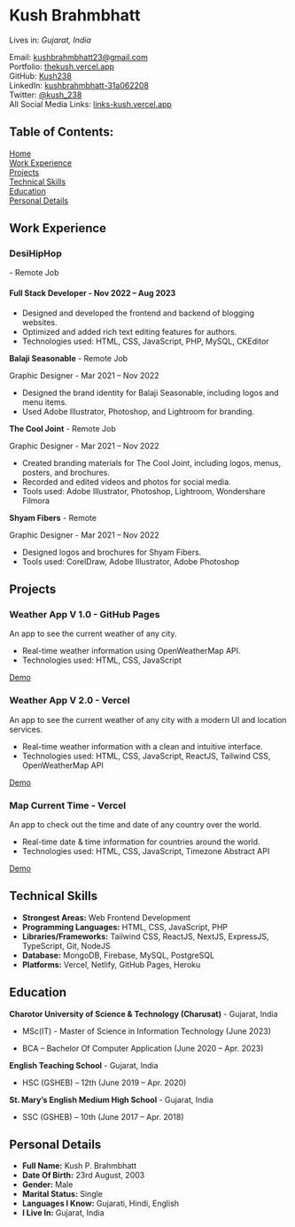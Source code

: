 # Kush Brahmbhatt

Lives in: _Gujarat, India_

<!-- ![Profile Image](https://avatars.githubusercontent.com/u/53259925?v=4) -->

Email: <a href="mailto:kushbrahmbhatt23@gmail.com" target="_blank">kushbrahmbhatt23@gmail.com</a>
<br/>
Portfolio: <a href="https://thekush.vercel.app/" target="_blank">thekush.vercel.app</a>
<br/>
GitHub: <a href="https://github.com/Kush238" target="_blank">Kush238</a>
<br/>
LinkedIn: <a href="https://www.linkedin.com/in/kush-brahmbhatt-31a062208/" target="_blank">kushbrahmbhatt-31a062208</a>
<br/>
Twitter: <a href="https://twitter.com/Kush_238" target="_blank">@kush_238</a>
<br/>
All Social Media Links: <a href="https://links-kush.vercel.app/" target="_blank">links-kush.vercel.app</a>

## Table of Contents:

[Home](https://github.com/Kush238/kush-resume)
<br/>
[Work Experience](https://github.com/Kush238/kush-resume#work-experience)
<br/>
[Projects](https://github.com/Kush238/kush-resume#projects)
<br/>
[Technical Skills](https://github.com/Kush238/kush-resume#technical-skills)
<br/>
[Education](https://github.com/Kush238/kush-resume#education)
<br/>
[Personal Details](https://github.com/Kush238/kush-resume#personal-details)

## Work Experience

<h3>DesiHipHop</h3> - Remote Job

<h4>Full Stack Developer - Nov 2022 – Aug 2023</h4>

- Designed and developed the frontend and backend of blogging websites.
- Optimized and added rich text editing features for authors.
- Technologies used: HTML, CSS, JavaScript, PHP, MySQL, CKEditor

**Balaji Seasonable** - Remote Job

Graphic Designer - Mar 2021 – Nov 2022

- Designed the brand identity for Balaji Seasonable, including logos and menu items.
- Used Adobe Illustrator, Photoshop, and Lightroom for branding.

**The Cool Joint** - Remote Job

Graphic Designer - Mar 2021 – Nov 2022

- Created branding materials for The Cool Joint, including logos, menus, posters, and brochures.
- Recorded and edited videos and photos for social media.
- Tools used: Adobe Illustrator, Photoshop, Lightroom, Wondershare Filmora

**Shyam Fibers** - Remote

Graphic Designer - Mar 2021 – Nov 2022

- Designed logos and brochures for Shyam Fibers.
- Tools used: CorelDraw, Adobe Illustrator, Adobe Photoshop

## Projects

### Weather App V 1.0 - GitHub Pages

An app to see the current weather of any city.

- Real-time weather information using OpenWeatherMap API.
- Technologies used: HTML, CSS, JavaScript

[Demo](https://kush238.github.io/weather-app/)

### Weather App V 2.0 - Vercel

An app to see the current weather of any city with a modern UI and location services.

- Real-time weather information with a clean and intuitive interface.
- Technologies used: HTML, CSS, JavaScript, ReactJS, Tailwind CSS, OpenWeatherMap API

[Demo](https://weatherapp-kush.vercel.app/)

### Map Current Time - Vercel

An app to check out the time and date of any country over the world.

- Real-time date & time information for countries around the world.
- Technologies used: HTML, CSS, JavaScript, Timezone Abstract API

[Demo](https://current-time-map-kush.vercel.app/)

## Technical Skills

- **Strongest Areas:** Web Frontend Development
- **Programming Languages:** HTML, CSS, JavaScript, PHP
- **Libraries/Frameworks:** Tailwind CSS, ReactJS, NextJS, ExpressJS, TypeScript, Git, NodeJS
- **Database:** MongoDB, Firebase, MySQL, PostgreSQL
- **Platforms:** Vercel, Netlify, GitHub Pages, Heroku

## Education

**Charotor University of Science & Technology (Charusat)** - Gujarat, India

- MSc(IT) - Master of Science in Information Technology (June 2023)

- BCA – Bachelor Of Computer Application (June 2020 – Apr. 2023)

**English Teaching School** - Gujarat, India

- HSC (GSHEB) – 12th (June 2019 – Apr. 2020)

**St. Mary’s English Medium High School** - Gujarat, India

- SSC (GSHEB) – 10th (June 2017 – Apr. 2018)

## Personal Details

- **Full Name:** Kush P. Brahmbhatt
- **Date Of Birth:** 23rd August, 2003
- **Gender:** Male
- **Marital Status:** Single
- **Languages I Know:** Gujarati, Hindi, English
- **I Live In:** Gujarat, India
